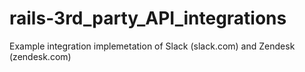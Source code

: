 # rails-3rd_party_API_integrations
Example integration implemetation of Slack (slack.com) and Zendesk (zendesk.com)
